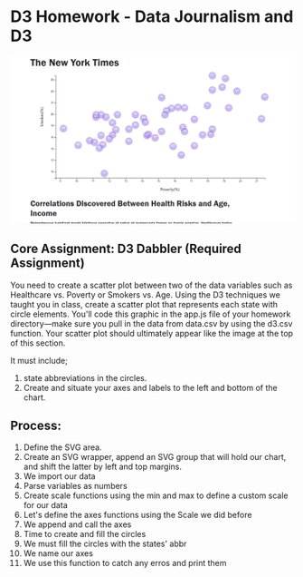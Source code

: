 # D3 Homework - Data Journalism and D3

![alt text](https://github.com/anajuarezar/D3-Challenge/blob/main/Images/solved.png)

## Core Assignment: D3 Dabbler (Required Assignment)

You need to create a scatter plot between two of the data variables such as Healthcare vs. Poverty or Smokers vs. Age.
Using the D3 techniques we taught you in class, create a scatter plot that represents each state with circle elements. You'll code this graphic in the app.js file of your homework directory—make sure you pull in the data from data.csv by using the d3.csv function. Your scatter plot should ultimately appear like the image at the top of this section.


It must include;
1. state abbreviations in the circles.
2. Create and situate your axes and labels to the left and bottom of the chart.

## Process:

1. Define the SVG area.
2. Create an SVG wrapper, append an SVG group that will hold our chart, and shift the latter by left and top margins.
3. We import our data
4. Parse variables as numbers
5. Create scale functions using the min and max to define a custom scale for our data
6. Let's define the axes functions using the Scale we did before
7. We append and call the axes
8. Time to create and fill the circles
9. We must fill the circles with the states' abbr
10. We name our axes
11. We use this function to catch any erros and print them

